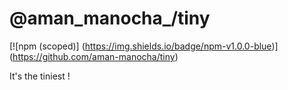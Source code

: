 # @aman_manocha_/tiny

[![npm (scoped)]
(https://img.shields.io/badge/npm-v1.0.0-blue)]
(https://github.com/aman-manocha/tiny)

It's the tiniest !
